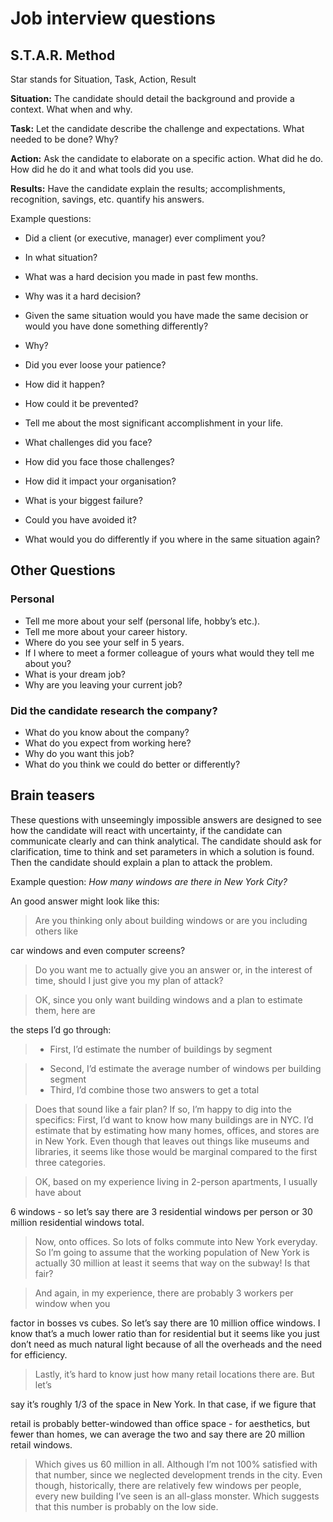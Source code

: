 # Job interview questions

## S.T.A.R. Method

Star stands for Situation, Task, Action, Result

**Situation:** The candidate should detail the background and provide a context.
What when and why.

**Task:** Let the candidate describe the challenge and expectations.
What needed to be done? Why?

**Action:**
Ask the candidate to elaborate on a specific action. What did he do.
How did he do it and what tools did you use.

**Results:**
Have the candidate explain the results; accomplishments, recognition, savings,
etc. quantify his answers.


Example questions:
- Did a client (or executive, manager) ever compliment you?
- In what situation?
- What was a hard decision you made in past few months.
- Why was it a hard decision?
- Given the same situation would you have made the same decision or would you
  have done something differently?
- Why?

- Did you ever loose your patience?
- How did it happen?
- How could it be prevented?

- Tell me about the most significant accomplishment in your life.
- What challenges did you face?
- How did you face those challenges?
- How did it impact your organisation?

- What is your biggest failure?
- Could you have avoided it?
- What would you do differently if you where in the same situation again?


## Other Questions

### Personal

- Tell me more about your self (personal life, hobby’s etc.).
- Tell me more about your career history.
- Where do you see your self in 5 years.
- If I where to meet a former colleague of yours what would they tell me about you?
- What is your dream job?
- Why are you leaving your current job?


### Did the candidate research the company?

- What do you know about the company?
- What do you expect from working here?
- Why do you want this job?
- What do you think we could do better or differently?


## Brain teasers

These questions with unseemingly impossible answers are designed to see how the
candidate will react with uncertainty, if the candidate can communicate clearly
and can think analytical. The candidate should ask for clarification, time to
think and set parameters in which a solution is found. Then the candidate should
explain a plan to attack the problem.

Example question: *How many windows are there in New York City?*

An good answer might look like this:
> Are you thinking only about building windows or are you including others like
  car windows and even computer screens?
> Do you want me to actually give you an answer or, in the interest of time, should
  I just give you my plan of attack?
> OK, since you only want building windows and a plan to estimate them, here are
  the steps I’d go through:
> - First, I’d estimate the number of buildings by segment
> - Second, I’d estimate the average number of windows per building segment
> - Third, I’d combine those two answers to get a total
> Does that sound like a fair plan? If so, I’m happy to dig into the specifics:
> First, I’d want to know how many buildings are in NYC. I’d estimate that by
 estimating how many homes, offices, and stores are in New York. Even though
 that leaves out things like museums and libraries, it seems like those would
 be marginal compared to the first three categories.

> OK, based on my experience living in 2-person apartments, I usually have about
  6 windows - so let’s say there are 3 residential windows per person or 30 million
  residential windows total.
> Now, onto offices. So lots of folks commute into New York everyday. So I’m going
  to assume that the working population of New York is actually 30 million at least
  it seems that way on the subway! Is that fair?
> And again, in my experience, there are probably 3 workers per window when you
  factor in bosses vs cubes. So let’s say there are 10 million office windows. I know
  that’s a much lower ratio than for residential but it seems like you just don’t need
  as much natural light because of all the overheads and the need for efficiency.
> Lastly, it’s hard to know just how many retail locations there are. But let’s
  say it’s roughly 1/3 of the space in New York. In that case, if we figure that
  retail is probably better-windowed than office space - for aesthetics, but fewer
  than homes, we can average the two and say there are 20 million retail windows.
> Which gives us 60 million in all. Although I’m not 100% satisfied with that number,
  since we neglected development trends in the city. Even though, historically, there
  are relatively few windows per people, every new building I’ve seen is an all-glass
  monster. Which suggests that this number is probably on the low side.
